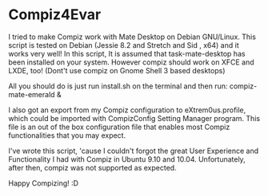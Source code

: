 # Compiz4Evar

I tried to make Compiz work with Mate Desktop on Debian GNU/Linux. This script is tested on Debian (Jessie 8.2 and Stretch and Sid , x64) and it works very well! In this script, It is assumed that task-mate-desktop has been installed on your system. However compiz should work on XFCE and LXDE, too! (Dont't use compiz on Gnome Shell 3 based desktops)

All you should do is just run install.sh on the terminal and then run: compiz-mate-emerald &

I also got an export from my Compiz configuration to eXtrem0us.profile, which could be imported with CompizConfig Setting Manager program. This file is an out of the box configuration file that enables most Compiz functionalities that you may expect.

I've wrote this script, 'cause I couldn't forgot the great User Experience and Functionality I had with Compiz in Ubuntu 9.10 and 10.04. Unfortunately, after then, compiz was not supported as expected.

Happy Compizing! :D
